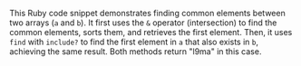 This Ruby code snippet demonstrates finding common elements between two arrays (`a` and `b`). It first uses the `&` operator (intersection) to find the common elements, sorts them, and retrieves the first element.  Then, it uses `find` with `include?` to find the first element in `a` that also exists in `b`, achieving the same result. Both methods return "l9ma" in this case.